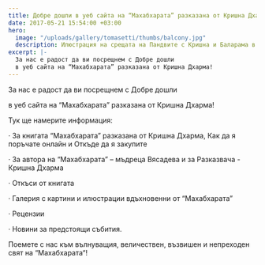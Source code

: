 ```yaml
---
title: Добре дошли в уеб сайта на “Махабхарата” разказана от Кришна Дхарма!
date: 2017-05-21 15:54:00 +03:00
hero:
  image: "/uploads/gallery/tomasetti/thumbs/balcony.jpg"
  description: Илюстрация на срещата на Пандвите с Кришна и Баларама в Дварака.
excerpt: |-
  За нас е радост да ви посрещнем с Добре дошли
  в уеб сайта на “Махабхарата” разказана от Кришна Дхарма!
---
```


За нас е радост да ви посрещнем с Добре дошли

в уеб сайта на “Махабхарата” разказана от Кришна Дхарма!

Тук ще намерите информация:

· За книгата “Махабхарата” разказана от Кришна Дхарма, Как да я поръчате онлайн и Откъде да я закупите

· За автора на “Махабхарата” – мъдреца Вясадева и за Разказвача - Кришна Дхарма

· Откъси от книгата

· Галерия с картини и илюстрации вдъхновенни от “Махабхарата”

· Рецензии

· Новини за предстоящи събития.

Поемете с нас към вълнуващия, величествен, възвишен и непреходен свят на “Махабхарата“!